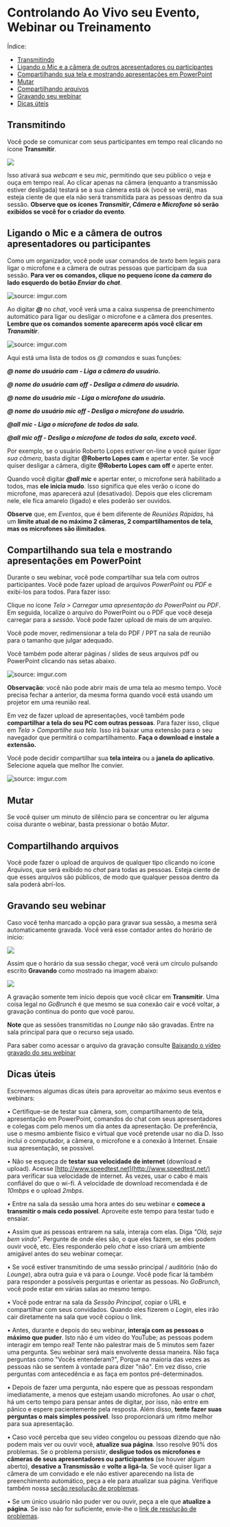 
# Controlando Ao Vivo seu Evento, Webinar ou Treinamento

Índice:

- [Transmitindo](#transmitindo)
- [Ligando o Mic e a câmera de outros apresentadores ou participantes](#ligando-o-mic-e-a-câmera-de-outros-apresentadores-ou-participantes)
- [Compartilhando sua tela e mostrando apresentações em PowerPoint](#compartilhando-sua-tela-e-mostrando-apresentações-em-powerpoint)
- [Mutar](#mutar)
- [Compartilhando arquivos](#compartilhando-arquivos)
- [Gravando seu webinar](#gravando-seu-webinar)
- [Dicas úteis](#dicas-úteis)

## Transmitindo

Você pode se comunicar com seus participantes em tempo real clicando no ícone **Transmitir**.

<img src="https://i.imgur.com/aoBSXPX.png">

Isso ativará sua _webcam_ e seu _mic_, permitindo que seu público o veja e ouça em tempo real. Ao clicar apenas na câmera (enquanto a transmissão estiver desligada) testará se a sua câmera está ok (você se verá), mas esteja ciente de que ela não será transmitida para as pessoas dentro da sua sessão. **Observe que os ícones *Transmitir*, *Câmera* e *Microfone* só serão exibidos se você for o criador do evento**.

## Ligando o Mic e a câmera de outros apresentadores ou participantes

Como um organizador, você pode usar comandos de _texto_ bem legais para ligar o microfone e a câmera de outras pessoas que participam da sua sessão. **Para ver os comandos, clique no pequeno ícone da _camera_ do lado esquerdo do botão *Enviar* do *chat***.

<img src="https://i.imgur.com/0Aqia6m.png" title="source: imgur.com" />

Ao digitar **_@_** no *chat*, você verá uma a caixa suspensa de preenchimento automático para ligar ou desligar o microfone e a câmera dos presentes. **Lembre que os comandos somente aparecerm após você clicar em *Transmitir***.

<img src="https://i.imgur.com/ylwWlKG.png" title="source: imgur.com" />


Aqui está uma lista de todos os _@ comandos_ e suas funções:

_**@ nome do usuário cam - Liga a câmera do usuário.**_

_**@ nome do usuário cam off - Desliga a câmera do usuário.**_

_**@ nome do usuário mic - Liga o microfone do usuário.**_

_**@ nome do usuário mic off - Desliga o microfone do usuário.**_

_**@all mic - Liga o microfone de todos da sala.**_

_**@all mic off - Desliga o microfone de todos da sala, exceto você.**_

Por exemplo, se o usuário Roberto Lopes estiver on-line e você quiser _ligar sua câmera_, basta digitar **@Roberto Lopes cam** e apertar enter. Se você quiser desligar a câmera, digite **@Roberto Lopes cam off** e aperte enter.

Quando você digitar _**@all mic**_ e apertar enter, o microfone será habilitado a todos, mas **ele inicia mudo**. Isso significa que eles verão o ícone do microfone, mas aparecerá azul (desativado). Depois que eles clicremam nele, ele fica amarelo (ligado) e eles poderão ser ouvidos.

**Observe** que, em _Eventos_, que é bem diferente de _Reuniões Rápidas_, há um **limite atual de no máximo 2 câmeras, 2 compartilhamentos de tela, mas os microfones são ilimitados**.

## Compartilhando sua tela e mostrando apresentações em PowerPoint

Durante o seu webinar, você pode compartilhar sua tela com outros participantes. Você pode fazer upload de arquivos _PowerPoint_ ou _PDF_ e exibí-los para todos. Para fazer isso:

Clique no ícone *Tela > Carregar uma apresentação do PowerPoint ou PDF*. Em seguida, localize o arquivo do PowerPoint ou o PDF que você deseja carregar para a _sessão_. Você pode fazer upload de mais de um arquivo.

Você pode mover, redimensionar a tela do PDF / PPT na sala de reunião para o tamanho que julgar adequado.

Você também pode alterar páginas / slides de seus arquivos pdf ou PowerPoint clicando nas setas abaixo.

<img src="https://i.imgur.com/D3XhcXl.png" title="source: imgur.com" />

**Observação**: você não pode abrir mais de uma tela ao mesmo tempo. Você precisa fechar a anterior, da mesma forma quando você está usando um projetor em uma reunião real.

Em vez de fazer upload de apresentações, você também pode **compartilhar a tela do seu PC com outras pessoas**. Para fazer isso, clique em _Tela > Compartilhe sua tela_. Isso irá baixar uma extensão para o seu navegador que permitirá o compartilhamento. **Faça o download e instale a extensão.**

Você pode decidir compartilhar sua **tela inteira** ou a **janela do aplicativo**. Selecione aquela que melhor lhe convier.

<img src="https://i.imgur.com/nKRNpoJ.png" title="source: imgur.com" />


## Mutar

Se você quiser um minuto de silêncio para se concentrar ou ler alguma coisa durante o webinar, basta pressionar o botão *Mutar*.

## Compartilhando arquivos

Você pode fazer o upload de arquivos de qualquer tipo clicando no ícone _Arquivos_, que será exibido no *chat* para todas as pessoas. Esteja ciente de que esses arquivos são públicos, de modo que qualquer pessoa dentro da sala poderá abrí-los.

## Gravando seu webinar

Caso você tenha marcado a opção para gravar sua sessão, a mesma será automaticamente gravada. Você verá esse contador antes do horário de início: 

<img src="http://funkyimg.com/i/2LzoW.png">

Assim que o horário da sua sessão chegar, você verá um círculo pulsando escrito **Gravando** como mostrado na imagem abaixo:

<img src="http://funkyimg.com/i/2LzoY.png">

A gravação somente tem início depois que você clicar em **Transmitir**. Uma coisa legal no *GoBrunch* é que mesmo se sua conexão cair e você voltar, a gravação continua do ponto que você parou.

**Note** que as sessões transmitidas no *Lounge* não são gravadas. Entre na sala principal para que o recurso seja usado. 

Para saber como acessar o arquivo da gravação consulte [Baixando o vídeo gravado do seu webinar](events.md)

## Dicas úteis

Escrevemos algumas dicas úteis para aproveitar ao máximo seus eventos e webinars:

• Certifique-se de testar sua câmera, som, compartilhamento de tela, apresentação em PowerPoint, comandos do chat com seus apresentadores e colegas com pelo menos um dia antes da apresentação. De preferência, use o mesmo ambiente físico e virtual que você pretende usar no dia D. Isso inclui o computador, a câmera, o microfone e a conexão à Internet. Ensaie sua apresentação, se possível.

• Não se esqueça de **testar sua velocidade de internet** (download e upload). Acesse [http://www.speedtest.net](http://www.speedtest.net/) para verificar sua velocidade de internet. Às vezes, usar o cabo é mais confiável do que o wi-fi. A velocidade de download recomendada é de _10mbps_ e o upload _2mbps_.

• Entre na sala da sessão uma hora antes do seu webinar e **comece a transmitir o mais cedo possível**. Aproveite este tempo para testar tudo e ensaiar.

• Assim que as pessoas entrarem na sala, interaja com elas. Diga  _"Olá, seja bem vindo"_. Pergunte de onde eles são, o que eles fazem, se eles podem ouvir você, etc. Eles responderão pelo _chat_ e isso criará um ambiente amigável antes do seu webinar começar.

• Se você estiver transmitindo de uma sessão principal / auditório (não do _Lounge_), abra outra guia e vá para o _Lounge_. Você pode ficar lá também para responder a possíveis perguntas e orientar as pessoas. No _GoBrunch_, você pode estar em várias salas ao mesmo tempo.

• Você pode entrar na sala da _Sessão Principal_, copiar o URL e compartilhar com seus convidados. Quando eles fizerem o _Login_, eles irão cair diretamente na sala que você copiou o link.

• Antes, durante e depois do seu webinar, **interaja com as pessoas o máximo que puder**. Isto não é um vídeo do YouTube; as pessoas podem interagir em tempo real! Tente não palestrar mais de 5 minutos sem fazer uma pergunta. Seu webinar será mais envolvente dessa maneira. Não faça perguntas como "Vocês entenderam?", Porque na maioria das vezes as pessoas não se sentem à vontade para dizer "não". Em vez disso, crie perguntas com antecedência e as faça em pontos pré-determinados.

• Depois de fazer uma pergunta, não espere que as pessoas respondam imediatamente, a menos que estejam usando microfones. Ao usar o _chat_, há um certo tempo para pensar antes de digitar, por isso, não entre em pânico e espere pacientemente pela resposta. Além disso, **tente fazer suas perguntas o mais simples possível**. Isso proporcionará um ritmo melhor para sua apresentação.

• Caso você perceba que seu vídeo congelou ou pessoas dizendo que não podem mais ver ou ouvir você, **atualize sua página**. Isso resolve 90% dos problemas. Se o problema persistir, **desligue todos os microfones e câmeras de seus apresentadores ou participantes** (se houver algum aberto), **desative a Transmissão** e **volte a ligá-la**. Se você quiser ligar a câmera de um convidado e ele não estiver aparecendo na lista de preenchimento automático, peça a ele para atualizar sua página. Verifique também nossa [seção resolução de problemas](troubleshooting.md).

• Se um único usuário não puder ver ou ouvir, peça a ele que **atualize a página**. Se isso não for suficiente, envie-lhe o [link de resolução de problemas](troubleshooting.md).

